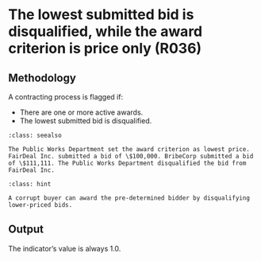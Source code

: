 # The lowest submitted bid is disqualified, while the award criterion is price only (R036)

## Methodology

A contracting process is flagged if:

- There are one or more active awards.
- The lowest submitted bid is disqualified.

```{admonition} Example
:class: seealso

The Public Works Department set the award criterion as lowest price. FairDeal Inc. submitted a bid of \$100,000. BribeCorp submitted a bid of \$111,111. The Public Works Department disqualified the bid from FairDeal Inc.
```

```{admonition} Why is this a red flag?
:class: hint

A corrupt buyer can award the pre-determined bidder by disqualifying lower-priced bids.
```

## Output

The indicator’s value is always 1.0.
